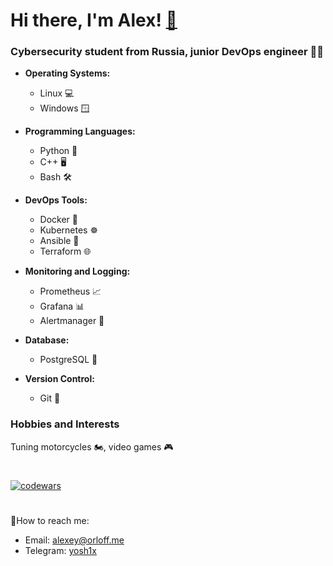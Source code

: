 # Hi there, I'm Alex! [👋](https://raw.githubusercontent.com/thinkerou/thinkerou/master/wave.gif) 
### Cybersecurity student from Russia, junior DevOps engineer 👨‍💻

- **Operating Systems:** 
  - Linux 💻
  - Windows 🪟
  
- **Programming Languages:**
  - Python 🐍
  - C++ 🖥️
  - Bash 🛠️

- **DevOps Tools:**
  - Docker 🐳
  - Kubernetes ☸️ 
  - Ansible 🤖
  - Terraform 🌐

- **Monitoring and Logging:**
  - Prometheus 📈
  - Grafana 📊
  - Alertmanager 🚨

- **Database:**
  - PostgreSQL 🐘

- **Version Control:**
  - Git 📜

### Hobbies and Interests

Tuning motorcycles 🏍️, video games 🎮

#
[![codewars](https://www.codewars.com/users/username/badges/large)](https://www.codewars.com/users/yosh1x)
#

📱How to reach me:
- Email: alexey@orloff.me
- Telegram: [yosh1x](https://t.me/yosh1x)
